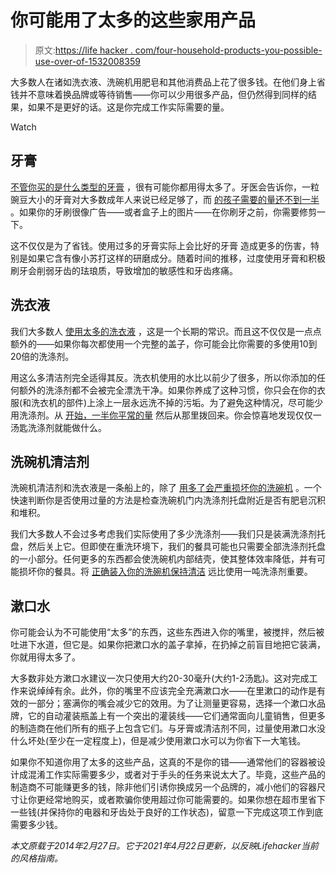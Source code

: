 # 你可能用了太多的这些家用产品

> 原文:[https://life hacker . com/four-household-products-you-possible-use-over-of-1532008359](https://lifehacker.com/four-household-products-you-probably-use-too-much-of-1532008359)

大多数人在诸如洗衣液、洗碗机用肥皂和其他消费品上花了很多钱。在他们身上省钱并不意味着换品牌或等待销售——你可以少用很多产品，但仍然得到同样的结果，如果不是更好的话。这是你完成工作实际需要的量。

Watch

## **牙膏**

[不管你买的是什么类型的牙膏](https://lifehacker.com/does-it-matter-what-kind-of-toothpaste-i-buy-5990028) ，很有可能你都用得太多了。牙医会告诉你，一粒豌豆大小的牙膏对大多数成年人来说已经足够了，而 [的孩子需要的量还不到一半](https://offspring.lifehacker.com/your-kid-is-probably-using-way-too-much-toothpaste-1833130163) 。如果你的牙刷很像广告——或者盒子上的图片——在你刷牙之前，你需要修剪一下。

这不仅仅是为了省钱。使用过多的牙膏实际上会比好的牙膏 造成更多的伤害，特别是如果它含有像小苏打这样的研磨成分。随着时间的推移，过度使用牙膏和积极刷牙会削弱牙齿的珐琅质，导致增加的敏感性和牙齿疼痛。

## **洗衣液**

我们大多数人 [使用太多的洗衣液](https://lifehacker.com/less-detergent-washes-as-well-saves-you-a-lot-of-money-5493813) ，这是一个长期的常识。而且这不仅仅是一点点额外的——如果你每次都使用一个完整的盖子，你可能会比你需要的多使用10到20倍的洗涤剂。

用这么多清洁剂完全适得其反。洗衣机使用的水比以前少了很多，所以你添加的任何额外的洗涤剂都不会被完全漂洗干净。如果你养成了这种习惯，你只会在你的衣服(和洗衣机的部件)上涂上一层永远洗不掉的污垢。为了避免这种情况，尽可能少用洗涤剂。从 [开始，一半你平常的量](http://lifehacker.com/save-money-by-using-just-half-the-laundry-detergent-rec-5833434) 然后从那里拨回来。你会惊喜地发现仅仅一汤匙洗涤剂就能做什么。

## **洗碗机清洁剂**

洗碗机清洁剂和洗衣液是一条船上的，除了 [用多了会严重损坏你的洗碗机](https://appliance-dr.com/maintenance/are-you-guilty-of-the-1-dishwasher-sin/) 。一个快速判断你是否使用过量的方法是检查洗碗机门内洗涤剂托盘附近是否有肥皂沉积和堆积。

我们大多数人不会过多考虑我们实际使用了多少洗涤剂——我们只是装满洗涤剂托盘，然后关上它。但即使在重洗环境下，我们的餐具可能也只需要全部洗涤剂托盘的一小部分。任何更多的东西都会使洗碗机内部结壳，使其整体效率降低，并有可能损坏你的餐具。将 [正确装入你的洗碗机](https://lifehacker.com/how-to-load-and-run-a-dishwasher-for-efficiency-and-ult-5833663)[保持清洁](http://lifehacker.com/clean-these-two-parts-of-your-dishwasher-to-keep-it-run-1529802430) 远比使用一吨洗涤剂重要。

## **漱口水**

你可能会认为不可能使用“太多”的东西，这些东西进入你的嘴里，被搅拌，然后被吐进下水道，但它是。如果你把漱口水的盖子拿掉，在扔掉之前盲目地把它装满，你就用得太多了。

大多数非处方漱口水建议一次只使用大约20-30毫升(大约1-2汤匙)。这对完成工作来说绰绰有余。此外，你的嘴里不应该完全充满漱口水——在里漱口的动作是有效的一部分；塞满你的嘴会减少它的效用。为了让测量更容易，选择一个漱口水品牌，它的自动灌装瓶盖上有一个突出的灌装线——它们通常面向儿童销售，但更多的制造商在他们所有的瓶子上包含它们。与牙膏或清洁剂不同，过量使用漱口水没什么坏处(至少在一定程度上)，但是减少使用漱口水可以为你省下一大笔钱。

如果你不知道你用了太多的这些产品，这真的不是你的错——通常他们的容器被设计成混淆工作实际需要多少，或者对于手头的任务来说太大了。毕竟，这些产品的制造商不可能赚更多的钱，除非他们引诱你换成另一个品牌的，减小他们的容器尺寸让你更经常地购买，或者欺骗你使用超过你可能需要的。如果你想在超市里省下一些钱(并保持你的电器和牙齿处于良好的工作状态)，留意一下完成这项工作到底需要多少钱。

*本文原载于2014年2月27日。它于2021年4月22日更新，以反映Lifehacker当前的风格指南。*